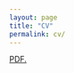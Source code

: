 ```yaml
---
layout: page
title: "CV"
permalink: cv/
---
```

<a href="serenalotreck.github.io/pdfs/SLotreck_CV_APR2025.pdf" target="_blank">PDF.</a>
